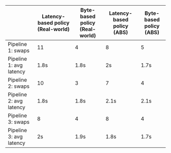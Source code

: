 
| | Latency-based policy (Real-world) | Byte-based policy (Real-world)| Latency-based policy (ABS) | Byte-based policy (ABS)|
|-----------------|-----------------|-----------------|-----------------|-----------------|
| Pipeline 1: swaps |11 | 4 | 8 | 5 |
| Pipeline 1: avg latency | 1.8s | 1.8s | 2s | 1.7s |
| Pipeline 2: swaps | 10 | 3 | 7 | 4 |
| Pipeline 2: avg latency | 1.8s | 1.8s | 2.1s | 2.1s |
| Pipeline 3: swaps | 8 | 4 | 8 | 4 |
| Pipeline 3: avg latency | 2s | 1.9s | 1.8s | 1.7s |

